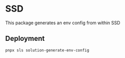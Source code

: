 # SSD

This package generates an env config from within SSD

## Deployment
```
pnpx sls solution-generate-env-config
```
